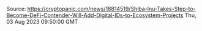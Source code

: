 Source: https://cryptopanic.com/news/18814519/Shiba-Inu-Takes-Step-to-Become-DeFi-Contender-Will-Add-Digital-IDs-to-Ecosystem-Projects
Thu, 03 Aug 2023 09:50:00 GMT
